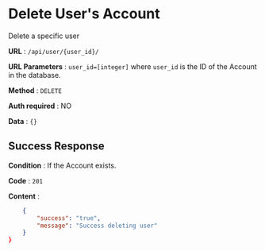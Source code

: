 # Delete User's Account

Delete a specific user

**URL** : `/api/user/{user_id}/`

**URL Parameters** : `user_id=[integer]` where `user_id` is the ID of the Account in the
database.

**Method** : `DELETE`

**Auth required** : NO

**Data** : `{}`

## Success Response

**Condition** : If the Account exists.

**Code** : `201`

**Content** :

```json {
    {
        "success": "true",
        "message": "Success deleting user"
    }
}
```